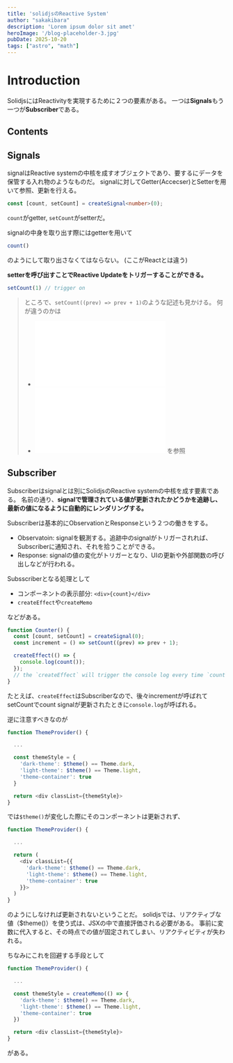 ```yaml
---
title: 'solidjsのReactive System'
author: "sakakibara"
description: 'Lorem ipsum dolor sit amet'
heroImage: '/blog-placeholder-3.jpg'
pubDate: 2025-10-20
tags: ["astro", "math"]
---
```


# Introduction
SolidjsにはReactivityを実現するために２つの要素がある。
一つは**Signals**もう一つが**Subscriber**である。
## Contents

## Signals
signalはReactive systemの中核を成すオブジェクトであり、要するにデータを保管する入れ物のようなものだ。
signalに対してGetter(Accecser)とSetterを用いて参照、更新を行える。

```typescript
const [count, setCount] = createSignal<number>(0);
```
`count`がgetter, `setCount`がsetterだ。

signalの中身を取り出す際にはgetterを用いて
```typescript
count()
```
のようにして取り出さなくてはならない。
(ここがReactとは違う)

**setterを呼び出すことでReactive Updateをトリガーすることができる。**
```typescript
setCount(1) // trigger on
```

> ところで、`setCount((prev) => prev + 1)`のような記述も見かける。
> 何が違うのかは
> - ![fine grained reactivity](./solidjs-reactivity.md)
> - ![react rendering](./react-fiber.md)
> を参照

## Subscriber

Subscriberはsignalとは別にSolidjsのReactive systemの中核を成す要素である。
名前の通り、**signalで管理されている値が更新されたかどうかを追跡し、最新の値になるように自動的にレンダリングする。**

Subscriberは基本的にObservationとResponseという２つの働きをする。
- Observatoin: signalを観測する。追跡中のsignalがトリガーされれば、Subscriberに通知され、それを拾うことができる。
- Response: signalの値の変化がトリガーとなり、UIの更新や外部関数の呼び出しなどが行われる。

Subsscriberとなる処理として
- コンポーネントの表示部分: `<div>{count}</div>`
- `createEffect`や`createMemo`

などがある。
```typescript
function Counter() {
  const [count, setCount] = createSignal(0);
  const increment = () => setCount((prev) => prev + 1);

  createEffect(() => {
    console.log(count());
  });
  // the `createEffect` will trigger the console log every time `count` changes.
}
```
たとえば、`createEffect`はSubscriberなので、後々incrementが呼ばれてsetCountでcount signalが更新されたときに`console.log`が呼ばれる。

逆に注意すべきなのが
```typescript
function ThemeProvider() {

  ...

  const themeStyle = {
    'dark-theme': $theme() == Theme.dark,
    'light-theme': $theme() == Theme.light,
    'theme-container': true
  }

  return <div classList={themeStyle}>
}
```
では`$theme()`が変化した際にそのコンポーネントは更新されず、

```typescript
function ThemeProvider() {

  ...

  return (
    <div classList={{
      'dark-theme': $theme() == Theme.dark,
      'light-theme': $theme() == Theme.light,
      'theme-container': true
    }}>
  )
}
```
のようにしなければ更新されないということだ。
solidjsでは、リアクティブな値（$theme()）を使う式は、JSXの中で直接評価される必要がある。
事前に変数に代入すると、その時点での値が固定されてしまい、リアクティビティが失われる。

ちなみにこれを回避する手段として
```typescript
function ThemeProvider() {

  ...

  const themeStyle = createMemo(() => {
    'dark-theme': $theme() == Theme.dark,
    'light-theme': $theme() == Theme.light,
    'theme-container': true
  })

  return <div classList={themeStyle}>
}
```
がある。


<!-- ## 状態管理 -->
<!-- Reactなどで採用されていた`createState`をSignalとSubscriber、つまり、状態と購読に分けたことには意味がある。 -->
<!-- Signalはデータの保存と更新に、Subscriberはデータの変更に対応する。 -->
<!---->
<!-- これら一連のプロセスを **状態管理** と呼ぶ。 -->
<!-- 平たくいえば状態管理とはアプリケーションの状態を管理するプロセスである。 -->
<!---->
<!-- ### 変化の追求 -->


